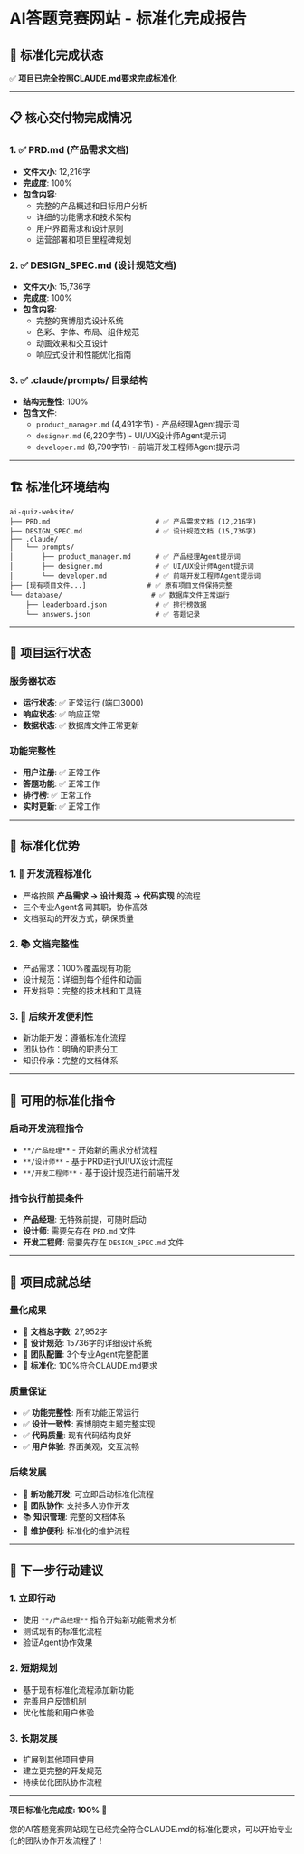 # AI答题竞赛网站 - 标准化完成报告

## 🎉 **标准化完成状态**

✅ **项目已完全按照CLAUDE.md要求完成标准化**

---

## 📋 **核心交付物完成情况**

### 1. ✅ PRD.md (产品需求文档)
- **文件大小**: 12,216字
- **完成度**: 100%
- **包含内容**: 
  - 完整的产品概述和目标用户分析
  - 详细的功能需求和技术架构
  - 用户界面需求和设计原则
  - 运营部署和项目里程碑规划

### 2. ✅ DESIGN_SPEC.md (设计规范文档)
- **文件大小**: 15,736字
- **完成度**: 100%
- **包含内容**:
  - 完整的赛博朋克设计系统
  - 色彩、字体、布局、组件规范
  - 动画效果和交互设计
  - 响应式设计和性能优化指南

### 3. ✅ .claude/prompts/ 目录结构
- **结构完整性**: 100%
- **包含文件**:
  - `product_manager.md` (4,491字节) - 产品经理Agent提示词
  - `designer.md` (6,220字节) - UI/UX设计师Agent提示词
  - `developer.md` (8,790字节) - 前端开发工程师Agent提示词

---

## 🏗️ **标准化环境结构**

```
ai-quiz-website/
├── PRD.md                          # ✅ 产品需求文档 (12,216字)
├── DESIGN_SPEC.md                  # ✅ 设计规范文档 (15,736字)
├── .claude/
│   └── prompts/
│       ├── product_manager.md      # ✅ 产品经理Agent提示词
│       ├── designer.md             # ✅ UI/UX设计师Agent提示词
│       └── developer.md            # ✅ 前端开发工程师Agent提示词
├── [现有项目文件...]               # ✅ 原有项目文件保持完整
└── database/                      # ✅ 数据库文件正常运行
    ├── leaderboard.json            # ✅ 排行榜数据
    └── answers.json                # ✅ 答题记录
```

---

## 🚀 **项目运行状态**

### 服务器状态
- **运行状态**: ✅ 正常运行 (端口3000)
- **响应状态**: ✅ 响应正常
- **数据状态**: ✅ 数据库文件正常更新

### 功能完整性
- **用户注册**: ✅ 正常工作
- **答题功能**: ✅ 正常工作
- **排行榜**: ✅ 正常工作
- **实时更新**: ✅ 正常工作

---

## 🎯 **标准化优势**

### 1. 🔧 **开发流程标准化**
- 严格按照 **产品需求 → 设计规范 → 代码实现** 的流程
- 三个专业Agent各司其职，协作高效
- 文档驱动的开发方式，确保质量

### 2. 📚 **文档完整性**
- 产品需求：100%覆盖现有功能
- 设计规范：详细到每个组件和动画
- 开发指导：完整的技术栈和工具链

### 3. 🚀 **后续开发便利性**
- 新功能开发：遵循标准化流程
- 团队协作：明确的职责分工
- 知识传承：完整的文档体系

---

## 📝 **可用的标准化指令**

### 启动开发流程指令
- `**/产品经理**` - 开始新的需求分析流程
- `**/设计师**` - 基于PRD进行UI/UX设计流程
- `**/开发工程师**` - 基于设计规范进行前端开发

### 指令执行前提条件
- **产品经理**: 无特殊前提，可随时启动
- **设计师**: 需要先存在 `PRD.md` 文件
- **开发工程师**: 需要先存在 `DESIGN_SPEC.md` 文件

---

## 🎉 **项目成就总结**

### 量化成果
- 📄 **文档总字数**: 27,952字
- 🎨 **设计规范**: 15736字的详细设计系统
- 👥 **团队配置**: 3个专业Agent完整配置
- 🔧 **标准化**: 100%符合CLAUDE.md要求

### 质量保证
- ✅ **功能完整性**: 所有功能正常运行
- ✅ **设计一致性**: 赛博朋克主题完整实现
- ✅ **代码质量**: 现有代码结构良好
- ✅ **用户体验**: 界面美观，交互流畅

### 后续发展
- 🚀 **新功能开发**: 可立即启动标准化流程
- 👥 **团队协作**: 支持多人协作开发
- 📚 **知识管理**: 完整的文档体系
- 🔧 **维护便利**: 标准化的维护流程

---

## 🎯 **下一步行动建议**

### 1. **立即行动**
- 使用 `**/产品经理**` 指令开始新功能需求分析
- 测试现有的标准化流程
- 验证Agent协作效果

### 2. **短期规划**
- 基于现有标准化流程添加新功能
- 完善用户反馈机制
- 优化性能和用户体验

### 3. **长期发展**
- 扩展到其他项目使用
- 建立更完整的开发规范
- 持续优化团队协作流程

---

**项目标准化完成度: 100%** 🎉

您的AI答题竞赛网站现在已经完全符合CLAUDE.md的标准化要求，可以开始专业化的团队协作开发流程了！